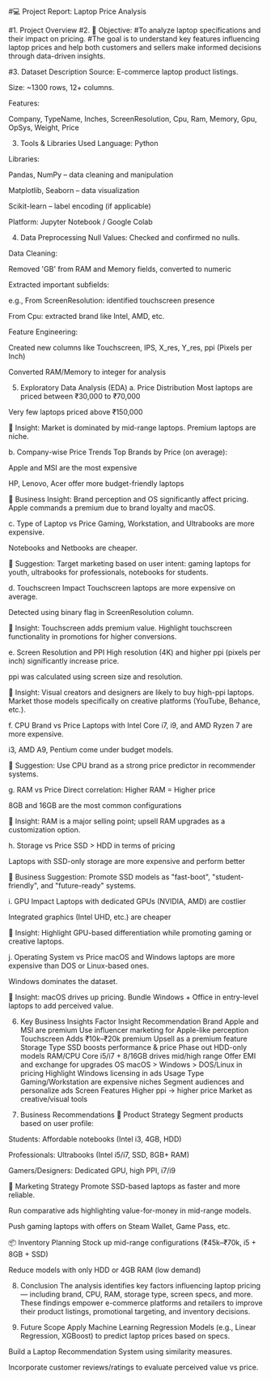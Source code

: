#💻 Project Report: Laptop Price Analysis

#1. Project Overview
#2. 🎯 Objective:
#To analyze laptop specifications and their impact on pricing. 
#The goal is to understand key features influencing laptop prices and help both customers and sellers make informed decisions through data-driven insights.

#3. Dataset Description
Source: E-commerce laptop product listings.


Size: ~1300 rows, 12+ columns.


Features:


Company, TypeName, Inches, ScreenResolution, Cpu, Ram, Memory, Gpu, OpSys, Weight, Price



3. Tools & Libraries Used
Language: Python


Libraries:


Pandas, NumPy – data cleaning and manipulation


Matplotlib, Seaborn – data visualization


Scikit-learn – label encoding (if applicable)


Platform: Jupyter Notebook / Google Colab



4. Data Preprocessing
Null Values: Checked and confirmed no nulls.


Data Cleaning:


Removed 'GB' from RAM and Memory fields, converted to numeric


Extracted important subfields:


e.g., From ScreenResolution: identified touchscreen presence


From Cpu: extracted brand like Intel, AMD, etc.


Feature Engineering:


Created new columns like Touchscreen, IPS, X_res, Y_res, ppi (Pixels per Inch)


Converted RAM/Memory to integer for analysis



5. Exploratory Data Analysis (EDA)
a. Price Distribution
Most laptops are priced between ₹30,000 to ₹70,000


Very few laptops priced above ₹150,000


📌 Insight:
Market is dominated by mid-range laptops. Premium laptops are niche.

b. Company-wise Price Trends
Top Brands by Price (on average):


Apple and MSI are the most expensive


HP, Lenovo, Acer offer more budget-friendly laptops


📌 Business Insight:
Brand perception and OS significantly affect pricing. Apple commands a premium due to brand loyalty and macOS.

c. Type of Laptop vs Price
Gaming, Workstation, and Ultrabooks are more expensive.


Notebooks and Netbooks are cheaper.


📌 Suggestion:
Target marketing based on user intent: gaming laptops for youth, ultrabooks for professionals, notebooks for students.

d. Touchscreen Impact
Touchscreen laptops are more expensive on average.


Detected using binary flag in ScreenResolution column.


📌 Insight:
Touchscreen adds premium value. Highlight touchscreen functionality in promotions for higher conversions.

e. Screen Resolution and PPI
High resolution (4K) and higher ppi (pixels per inch) significantly increase price.


ppi was calculated using screen size and resolution.


📌 Insight:
Visual creators and designers are likely to buy high-ppi laptops. Market those models specifically on creative platforms (YouTube, Behance, etc.).

f. CPU Brand vs Price
Laptops with Intel Core i7, i9, and AMD Ryzen 7 are more expensive.


i3, AMD A9, Pentium come under budget models.


📌 Suggestion:
Use CPU brand as a strong price predictor in recommender systems.

g. RAM vs Price
Direct correlation: Higher RAM = Higher price


8GB and 16GB are the most common configurations


📌 Insight:
RAM is a major selling point; upsell RAM upgrades as a customization option.

h. Storage vs Price
SSD > HDD in terms of pricing


Laptops with SSD-only storage are more expensive and perform better


📌 Business Suggestion:
Promote SSD models as "fast-boot", "student-friendly", and "future-ready" systems.

i. GPU Impact
Laptops with dedicated GPUs (NVIDIA, AMD) are costlier


Integrated graphics (Intel UHD, etc.) are cheaper


📌 Insight:
Highlight GPU-based differentiation while promoting gaming or creative laptops.

j. Operating System vs Price
macOS and Windows laptops are more expensive than DOS or Linux-based ones.


Windows dominates the dataset.


📌 Insight:
macOS drives up pricing. Bundle Windows + Office in entry-level laptops to add perceived value.

6. Key Business Insights
Factor
Insight
Recommendation
Brand
Apple and MSI are premium
Use influencer marketing for Apple-like perception
Touchscreen
Adds ₹10k–₹20k premium
Upsell as a premium feature
Storage Type
SSD boosts performance & price
Phase out HDD-only models
RAM/CPU
Core i5/i7 + 8/16GB drives mid/high range
Offer EMI and exchange for upgrades
OS
macOS > Windows > DOS/Linux in pricing
Highlight Windows licensing in ads
Usage Type
Gaming/Workstation are expensive niches
Segment audiences and personalize ads
Screen Features
Higher ppi → higher price
Market as creative/visual tools


7. Business Recommendations
🧠 Product Strategy
Segment products based on user profile:


Students: Affordable notebooks (Intel i3, 4GB, HDD)


Professionals: Ultrabooks (Intel i5/i7, SSD, 8GB+ RAM)


Gamers/Designers: Dedicated GPU, high PPI, i7/i9


📢 Marketing Strategy
Promote SSD-based laptops as faster and more reliable.


Run comparative ads highlighting value-for-money in mid-range models.


Push gaming laptops with offers on Steam Wallet, Game Pass, etc.


📦 Inventory Planning
Stock up mid-range configurations (₹45k–₹70k, i5 + 8GB + SSD)


Reduce models with only HDD or 4GB RAM (low demand)



8. Conclusion
The analysis identifies key factors influencing laptop pricing — including brand, CPU, RAM, storage type, screen specs, and more. These findings empower e-commerce platforms and retailers to improve their product listings, promotional targeting, and inventory decisions.

9. Future Scope
Apply Machine Learning Regression Models (e.g., Linear Regression, XGBoost) to predict laptop prices based on specs.


Build a Laptop Recommendation System using similarity measures.


Incorporate customer reviews/ratings to evaluate perceived value vs price.

